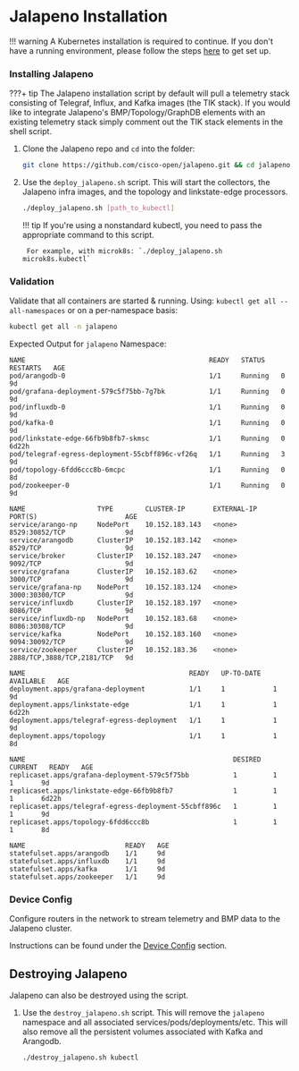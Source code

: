 # Jalapeno Installation

!!! warning
    A Kubernetes installation is required to continue. If you don't have a running environment, please follow the steps [here](kubernetes.md) to get set up.

### Installing Jalapeno

???+ tip
    The Jalapeno installation script by default will pull a telemetry stack consisting of Telegraf, Influx, and Kafka images (the TIK stack). If you would like to  integrate Jalapeno's BMP/Topology/GraphDB elements with an existing telemetry stack simply comment out the TIK stack elements in the shell script.

1. Clone the Jalapeno repo and `cd` into the folder:

    ```bash
    git clone https://github.com/cisco-open/jalapeno.git && cd jalapeno/install
    ```

2. Use the `deploy_jalapeno.sh` script. This will start the collectors, the Jalapeno infra images, and the topology and linkstate-edge processors.

    ```bash
    ./deploy_jalapeno.sh [path_to_kubectl]
 
    ```

    !!! tip
        If you're using a nonstandard kubectl, you need to pass the appropriate command to this script.

        For example, with microk8s: `./deploy_jalapeno.sh microk8s.kubectl`

### Validation

Validate that all containers are started & running. Using: `kubectl get all --all-namespaces` or on a per-namespace basis:

```bash
kubectl get all -n jalapeno
```

Expected Output for `jalapeno` Namespace:

```{ .text .no-copy }
NAME                                              READY   STATUS    RESTARTS   AGE
pod/arangodb-0                                    1/1     Running   0          9d
pod/grafana-deployment-579c5f75bb-7g7bk           1/1     Running   0          9d
pod/influxdb-0                                    1/1     Running   0          9d
pod/kafka-0                                       1/1     Running   0          9d
pod/linkstate-edge-66fb9b8fb7-skmsc               1/1     Running   0          6d22h
pod/telegraf-egress-deployment-55cbff896c-vf26q   1/1     Running   3          9d
pod/topology-6fdd6ccc8b-6mcpc                     1/1     Running   0          8d
pod/zookeeper-0                                   1/1     Running   0          9d

NAME                  TYPE        CLUSTER-IP       EXTERNAL-IP   PORT(S)                      AGE
service/arango-np     NodePort    10.152.183.143   <none>        8529:30852/TCP               9d
service/arangodb      ClusterIP   10.152.183.142   <none>        8529/TCP                     9d
service/broker        ClusterIP   10.152.183.247   <none>        9092/TCP                     9d
service/grafana       ClusterIP   10.152.183.62    <none>        3000/TCP                     9d
service/grafana-np    NodePort    10.152.183.124   <none>        3000:30300/TCP               9d
service/influxdb      ClusterIP   10.152.183.197   <none>        8086/TCP                     9d
service/influxdb-np   NodePort    10.152.183.68    <none>        8086:30308/TCP               9d
service/kafka         NodePort    10.152.183.160   <none>        9094:30092/TCP               9d
service/zookeeper     ClusterIP   10.152.183.36    <none>        2888/TCP,3888/TCP,2181/TCP   9d

NAME                                         READY   UP-TO-DATE   AVAILABLE   AGE
deployment.apps/grafana-deployment           1/1     1            1           9d
deployment.apps/linkstate-edge               1/1     1            1           6d22h
deployment.apps/telegraf-egress-deployment   1/1     1            1           9d
deployment.apps/topology                     1/1     1            1           8d

NAME                                                    DESIRED   CURRENT   READY   AGE
replicaset.apps/grafana-deployment-579c5f75bb           1         1         1       9d
replicaset.apps/linkstate-edge-66fb9b8fb7               1         1         1       6d22h
replicaset.apps/telegraf-egress-deployment-55cbff896c   1         1         1       9d
replicaset.apps/topology-6fdd6ccc8b                     1         1         1       8d

NAME                         READY   AGE
statefulset.apps/arangodb    1/1     9d
statefulset.apps/influxdb    1/1     9d
statefulset.apps/kafka       1/1     9d
statefulset.apps/zookeeper   1/1     9d
```

### Device Config

Configure routers in the network to stream telemetry and BMP data to the Jalapeno cluster.

Instructions can be found under the [Device Config](../device-config/index.md) section.

## Destroying Jalapeno

Jalapeno can also be destroyed using the script.

1. Use the `destroy_jalapeno.sh` script. This will remove the `jalapeno` namespace and all associated services/pods/deployments/etc. This will also remove all the persistent volumes associated with Kafka and Arangodb.

   ```bash
   ./destroy_jalapeno.sh kubectl
   ```
